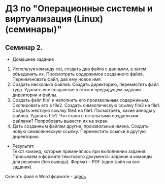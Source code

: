 # ДЗ по "Операционные системы и виртуализация (Linux) (семинары)"

## Семинар 2. 
* Домашнее задание  
1. Используя команду cat, создать два файла с данными, а затем объединить их.
Просмотреть содержимое созданного файла. Переименовать файл, дав ему новое
имя.
2. Создать несколько файлов. Создать директорию, переместить файл туда. Удалить
все созданные в этом и предыдущем задании директории и файлы.
3. Создать файл file1 и наполнить его произвольным содержимым. Скопировать его в
file2. Создать символическую ссылку file3 на file1. Создать жесткую ссылку file4 на
file1. Посмотреть, какие айноды у файлов. Удалить file1. Что стало с остальными
созданными файлами? Попробовать вывести их на экран.
4. Дать созданным файлам другие, произвольные имена. Создать новую
символическую ссылку. Переместить ссылки в другую директорию.  

- Результат:  
Текст команд, которые применялись при выполнении задания. Присылаем в формате
текстового документа: задание и команды для решения (без вывода). Формат - PDF
(один файл на все задания).

Скачать файл в Word формате - [здесь](https://glonassgps-my.sharepoint.com/:w:/g/personal/uc20100_glonassgps_onmicrosoft_com/EdppVlsHwUpPpppgNUWTN2EB7uWyqTxekIrsZtMaGyBhhA?e=eD5afE)



